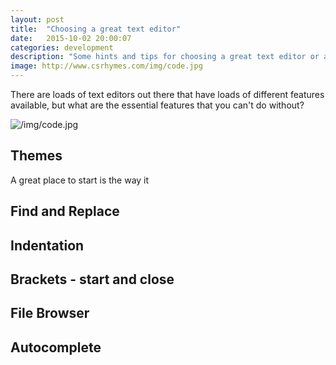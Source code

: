 ```yaml
---
layout: post
title:  "Choosing a great text editor"
date:   2015-10-02 20:00:07
categories: development
description: "Some hints and tips for choosing a great text editor or an IDE"
image: http://www.csrhymes.com/img/code.jpg
---
```


There are loads of text editors out there that have loads of different features available, but what are the essential features that you can't do without?

![/img/code.jpg](http://www.csrhymes.com/img/code.jpg)

## Themes

A great place to start is the way it 

## Find and Replace

## Indentation

## Brackets - start and close



## File Browser

## Autocomplete